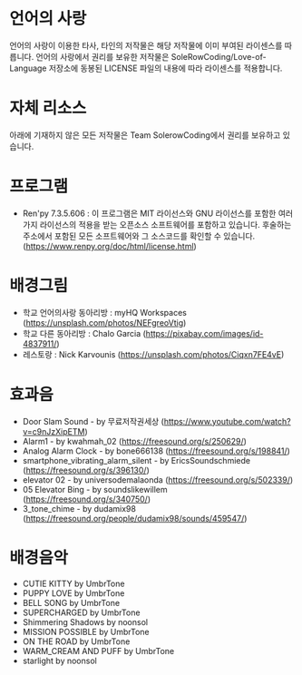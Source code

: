 # 언어의 사랑
언어의 사랑이 이용한 타사, 타인의 저작물은 해당 저작물에 이미 부여된 라이센스를 따릅니다.
언어의 사랑에서 권리를 보유한 저작물은 SoleRowCoding/Love-of-Language 저장소에 동봉된 LICENSE 파일의 내용에 따라 라이센스를 적용합니다.

# 자체 리소스
아래에 기재하지 않은 모든 저작물은 Team SolerowCoding에서 권리를 보유하고 있습니다. 

# 프로그램
* Ren'py 7.3.5.606 : 이 프로그램은 MIT 라이선스와 GNU 라이선스를 포함한 여러 가지 라이선스의 적용을 받는 오픈소스 소프트웨어를 포함하고 있습니다. 후술하는 주소에서 포함된 모든 소프트웨어와 그 소스코드를 확인할 수 있습니다. (https://www.renpy.org/doc/html/license.html)

# 배경그림
* 학교 언어의사랑 동아리방 : myHQ Workspaces (https://unsplash.com/photos/NEFgreoVtig)
* 학교 다른 동아리방 : Chalo Garcia	(https://pixabay.com/images/id-4837911/)	
* 레스토랑 : Nick Karvounis (https://unsplash.com/photos/Ciqxn7FE4vE)

# 효과음
* Door Slam Sound - by 무료저작권세상 (https://www.youtube.com/watch?v=c9nJzXipETM)
* Alarm1 - by kwahmah_02 (https://freesound.org/s/250629/)
* Analog Alarm Clock - by bone666138 (https://freesound.org/s/198841/)
* smartphone_vibrating_alarm_silent - by EricsSoundschmiede (https://freesound.org/s/396130/)
* elevator 02 - by universodemalaonda (https://freesound.org/s/502339/)
* 05 Elevator Bing - by soundslikewillem (https://freesound.org/s/340750/)
* 3_tone_chime - by dudamix98 (https://freesound.org/people/dudamix98/sounds/459547/)

# 배경음악
* CUTIE KITTY by UmbrTone
* PUPPY LOVE by UmbrTone 
* BELL SONG	by UmbrTone 
* SUPERCHARGED by UmbrTone 
* Shimmering Shadows by noonsol
* MISSION POSSIBLE by UmbrTone 
* ON THE ROAD by UmbrTone 
* WARM_CREAM AND PUFF by UmbrTone 
* starlight by noonsol
